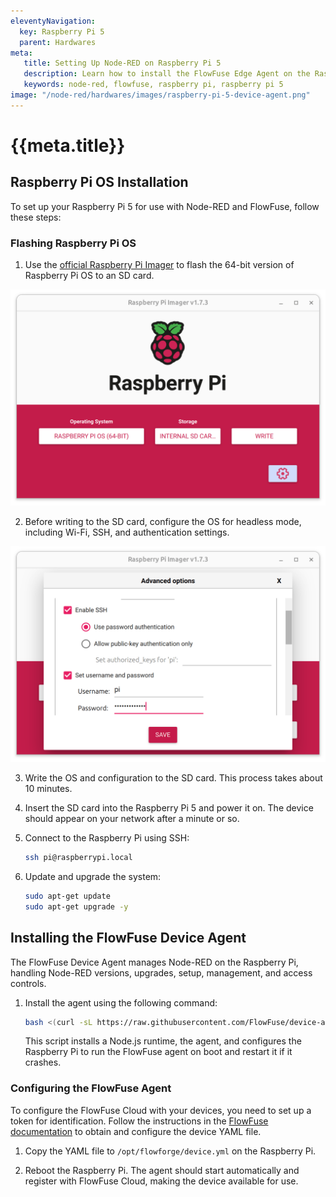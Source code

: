 ```yaml
---
eleventyNavigation:
  key: Raspberry Pi 5
  parent: Hardwares
meta:
   title: Setting Up Node-RED on Raspberry Pi 5
   description: Learn how to install the FlowFuse Edge Agent on the Raspberry Pi 5 effortlessly. Manage your device with Node-RED through FlowFuse with ease.
   keywords: node-red, flowfuse, raspberry pi, raspberry pi 5
image: "/node-red/hardwares/images/raspberry-pi-5-device-agent.png"
---
```


# {{meta.title}}

## Raspberry Pi OS Installation

To set up your Raspberry Pi 5 for use with Node-RED and FlowFuse, follow these steps:

### Flashing Raspberry Pi OS

1. Use the [official Raspberry Pi Imager](https://www.raspberrypi.com/software/) to flash the 64-bit version of Raspberry Pi OS to an SD card.

![Flash Raspberry Pi OS on an SD-card](./images/raspberry-pi-5-flash-os.png)

2. Before writing to the SD card, configure the OS for headless mode, including Wi-Fi, SSH, and authentication settings.

![Configure RPi OS before flashing](./images/raspberry-pi-5-config-before-flash.png)

3. Write the OS and configuration to the SD card. This process takes about 10 minutes.

4. Insert the SD card into the Raspberry Pi 5 and power it on. The device should appear on your network after a minute or so.

5. Connect to the Raspberry Pi using SSH:

    ```sh
    ssh pi@raspberrypi.local
    ```

6. Update and upgrade the system:

    ```sh
    sudo apt-get update
    sudo apt-get upgrade -y
    ```

## Installing the FlowFuse Device Agent

The FlowFuse Device Agent manages Node-RED on the Raspberry Pi, handling Node-RED versions, upgrades, setup, management, and access controls.

1. Install the agent using the following command:

    ```sh
    bash <(curl -sL https://raw.githubusercontent.com/FlowFuse/device-agent/main/service/raspbian-install-device-agent.sh)
    ```

   This script installs a Node.js runtime, the agent, and configures the Raspberry Pi to run the FlowFuse agent on boot and restart it if it crashes.

### Configuring the FlowFuse Agent

To configure the FlowFuse Cloud with your devices, you need to set up a token for identification. Follow the instructions in the [FlowFuse documentation](/docs/user/introduction/#working-with-devices) to obtain and configure the device YAML file.

1. Copy the YAML file to `/opt/flowforge/device.yml` on the Raspberry Pi.

2. Reboot the Raspberry Pi. The agent should start automatically and register with FlowFuse Cloud, making the device available for use.